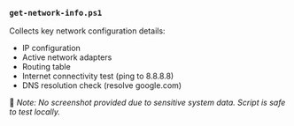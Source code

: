 ### `get-network-info.ps1`
Collects key network configuration details:
- IP configuration
- Active network adapters
- Routing table
- Internet connectivity test (ping to 8.8.8.8)
- DNS resolution check (resolve google.com)

📌 *Note: No screenshot provided due to sensitive system data. Script is safe to test locally.*
